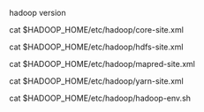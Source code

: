 hadoop version


cat $HADOOP_HOME/etc/hadoop/core-site.xml


cat $HADOOP_HOME/etc/hadoop/hdfs-site.xml


cat $HADOOP_HOME/etc/hadoop/mapred-site.xml


cat $HADOOP_HOME/etc/hadoop/yarn-site.xml


cat $HADOOP_HOME/etc/hadoop/hadoop-env.sh
